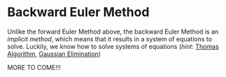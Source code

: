 # Backward Euler Method

Unlike the forward Euler Method above, the backward Euler Method is an *implicit method*, which means that it results in a system of equations to solve. Luckily, we know how to solve systems of equations (*hint*: [Thomas Algorithm](../thomas_algorithm/thomas_algorithm.md), [Gaussian Elimination](../gaussian_elimination/gaussian_elimination.md))

MORE TO COME!!!


<script>
MathJax.Hub.Queue(["Typeset",MathJax.Hub]);
</script>
